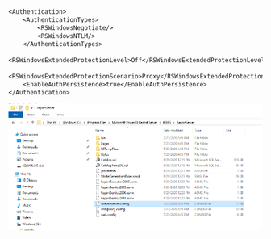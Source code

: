 	<Authentication>
		<AuthenticationTypes>
			<RSWindowsNegotiate/>
			<RSWindowsNTLM/>
		</AuthenticationTypes>
		<RSWindowsExtendedProtectionLevel>Off</RSWindowsExtendedProtectionLevel>
		<RSWindowsExtendedProtectionScenario>Proxy</RSWindowsExtendedProtectionScenario>
		<EnableAuthPersistence>true</EnableAuthPersistence>
	</Authentication>


![image.png](/.attachments/image-2d6e4f16-2430-4f34-815e-0b31e92ad550.png)